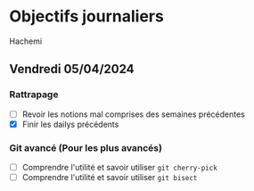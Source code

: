# Objectifs journaliers

Hachemi

## Vendredi 05/04/2024

### Rattrapage

- [ ] Revoir les notions mal comprises des semaines précédentes
- [x] Finir les dailys précédents

### Git avancé (Pour les plus avancés)

- [ ] Comprendre l'utilité et savoir utiliser `git cherry-pick`
- [ ] Comprendre l'utilité et savoir utiliser `git bisect`
